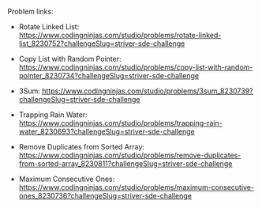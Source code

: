 Problem links:

-   Rotate Linked List: https://www.codingninjas.com/studio/problems/rotate-linked-list_8230752?challengeSlug=striver-sde-challenge

-   Copy List with Random Pointer: https://www.codingninjas.com/studio/problems/copy-list-with-random-pointer_8230734?challengeSlug=striver-sde-challenge

-   3Sum: https://www.codingninjas.com/studio/problems/3sum_8230739?challengeSlug=striver-sde-challenge

-   Trapping Rain Water: https://www.codingninjas.com/studio/problems/trapping-rain-water_8230693?challengeSlug=striver-sde-challenge

-   Remove Duplicates from Sorted Array: https://www.codingninjas.com/studio/problems/remove-duplicates-from-sorted-array_8230811?challengeSlug=striver-sde-challenge

-   Maximum Consecutive Ones: https://www.codingninjas.com/studio/problems/maximum-consecutive-ones_8230736?challengeSlug=striver-sde-challenge
